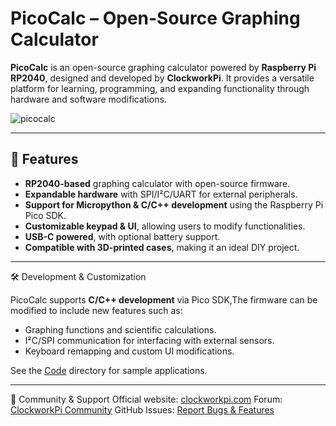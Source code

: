 # PicoCalc – Open-Source Graphing Calculator

**PicoCalc** is an open-source graphing calculator powered by **Raspberry Pi RP2040**, designed and developed by **ClockworkPi**. It provides a versatile platform for learning, programming, and expanding functionality through hardware and software modifications.


![picocalc](https://github.com/clockworkpi/PicoCalc/blob/master/wiki/PicoCalc.png)


---

## 📌 Features
- **RP2040-based** graphing calculator with open-source firmware.
- **Expandable hardware** with SPI/I²C/UART for external peripherals.
- **Support for Micropython & C/C++ development** using the Raspberry Pi Pico SDK.
- **Customizable keypad & UI**, allowing users to modify functionalities.
- **USB-C powered**, with optional battery support.
- **Compatible with 3D-printed cases**, making it an ideal DIY project.

---
🛠 Development & Customization  

PicoCalc supports **C/C++ development** via Pico SDK,The firmware can be modified to include new features such as:

* Graphing functions and scientific calculations.
* I²C/SPI communication for interfacing with external sensors.
* Keyboard remapping and custom UI modifications. 


See the [Code](https://github.com/clockworkpi/PicoCalc/Code) directory for sample applications.

---

📢 Community & Support
Official website: [clockworkpi.com](https://forum.clockworkpi.com/)
Forum: [ClockworkPi Community](https://forum.clockworkpi.com/)
GitHub Issues: [Report Bugs & Features](https://github.com/clockworkpi/PicoCalc/issues)


